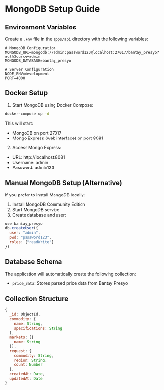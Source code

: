 # MongoDB Setup Guide

## Environment Variables

Create a `.env` file in the `apps/api` directory with the following variables:

```env
# MongoDB Configuration
MONGODB_URI=mongodb://admin:password123@localhost:27017/bantay_presyo?authSource=admin
MONGODB_DATABASE=bantay_presyo

# Server Configuration
NODE_ENV=development
PORT=4000
```

## Docker Setup

1. Start MongoDB using Docker Compose:
```bash
docker-compose up -d
```

This will start:
- MongoDB on port 27017
- Mongo Express (web interface) on port 8081

2. Access Mongo Express:
- URL: http://localhost:8081
- Username: admin
- Password: admin123

## Manual MongoDB Setup (Alternative)

If you prefer to install MongoDB locally:

1. Install MongoDB Community Edition
2. Start MongoDB service
3. Create database and user:
```javascript
use bantay_presyo
db.createUser({
  user: "admin",
  pwd: "password123",
  roles: ["readWrite"]
})
```

## Database Schema

The application will automatically create the following collection:
- `price_data`: Stores parsed price data from Bantay Presyo

## Collection Structure

```javascript
{
  _id: ObjectId,
  commodity: {
    name: String,
    specifications: String
  },
  markets: [{
    name: String
  }],
  request: {
    commodity: String,
    region: String,
    count: Number
  },
  createdAt: Date,
  updatedAt: Date
}
```
